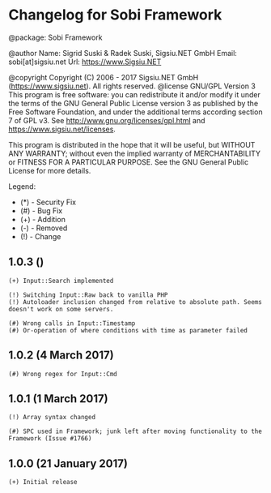 

Changelog for Sobi Framework 
===================================================
@package: Sobi Framework

@author
Name: Sigrid Suski & Radek Suski, Sigsiu.NET GmbH
Email: sobi[at]sigsiu.net
Url: https://www.Sigsiu.NET

@copyright Copyright (C) 2006 - 2017 Sigsiu.NET GmbH (https://www.sigsiu.net). All rights reserved.
@license GNU/GPL Version 3
This program is free software: you can redistribute it and/or modify it under the terms of the GNU General Public License version 3
as published by the Free Software Foundation, and under the additional terms according section 7 of GPL v3.
See http://www.gnu.org/licenses/gpl.html and https://www.sigsiu.net/licenses.

This program is distributed in the hope that it will be useful, but WITHOUT ANY WARRANTY; without even the implied warranty of
MERCHANTABILITY or FITNESS FOR A PARTICULAR PURPOSE.  See the GNU General Public License for more details.


Legend:
- (*) - Security Fix
- (#) - Bug Fix
- (+) - Addition
- (-) - Removed
- (!) - Change


1.0.3 ()
-------------------

    (+) Input::Search implemented 
    
	(!) Switching Input::Raw back to vanilla PHP
	(!) Autoloader inclusion changed from relative to absolute path. Seems doesn't work on some servers. 

	(#) Wrong calls in Input::Timestamp
	(#) Or-operation of where conditions with time as parameter failed
	

1.0.2 (4 March 2017)
-------------------

	(#) Wrong regex for Input::Cmd


1.0.1 (1 March 2017)
-------------------

	(!) Array syntax changed

	(#) SPC used in Framework; junk left after moving functionality to the Framework (Issue #1766)
	

1.0.0 (21 January 2017)
-------------------

	(+) Initial release 
	

